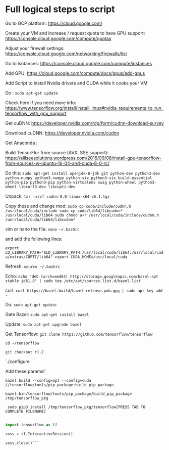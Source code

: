 Full logical steps to script
===========================


Go to GCP platform:  https://cloud.google.com/

Create your VM and increase / request quota to have GPU support: https://console.cloud.google.com/compute/quotas

Adjust your firewall settings: https://console.cloud.google.com/networking/firewalls/list

Go to isntances: https://console.cloud.google.com/compute/instances

Add GPU: https://cloud.google.com/compute/docs/gpus/add-gpus

Add Script to install Nvidia drivers and CUDA while it cooks your VM

Do : `sudo apt-get update`

Check here if you need more info:  https://www.tensorflow.org/install/install_linux#nvidia_requirements_to_run_tensorflow_with_gpu_support

Get cuDNN:  https://developer.nvidia.com/rdp/form/cudnn-download-survey

Download cuDNN: https://developer.nvidia.com/cudnn

Get Anaconda : 

Build TensorFlor from source (AVX, SSE support): https://alliseesolutions.wordpress.com/2016/09/08/install-gpu-tensorflow-from-sources-w-ubuntu-16-04-and-cuda-8-0-rc/

Do this:  `sudo apt-get install openjdk-8-jdk git python-dev python3-dev python-numpy python3-numpy python-six python3-six build-essential python-pip python3-pip python-virtualenv swig python-wheel python3-wheel libcurl3-dev libcupti-dev`

Unpack: `tar -xzvf cudnn-8.0-linux-x64-v5.1.tgz`

Copy these and change mod: 
`sudo cp cuda/include/cudnn.h /usr/local/cuda/include
sudo cp cuda/lib64/libcudnn* /usr/local/cuda/lib64
sudo chmod a+r /usr/local/cuda/include/cudnn.h /usr/local/cuda/lib64/libcudnn*`


vim or nano the file:  `nano ~/.bashrc`

and add the following lines: 

`export LD_LIBRARY_PATH="$LD_LIBRARY_PATH:/usr/local/cuda/lib64:/usr/local/cuda/extras/CUPTI/lib64"
export CUDA_HOME=/usr/local/cuda`

Refresh:  `source ~/.bashrc`

Echo:  `echo "deb [arch=amd64] http://storage.googleapis.com/bazel-apt stable jdk1.8" | sudo tee /etc/apt/sources.list.d/bazel.list`

curl:  `curl https://bazel.build/bazel-release.pub.gpg | sudo apt-key add -`

Do:  `sudo apt-get update`

Gate Bazel:  `sudo apt-get install bazel`

Update:  `sudo apt-get upgrade bazel`

Get Tensorflow:  `git clone https://github.com/tensorflow/tensorflow`

 `cd ~/tensorflow`

`git checkout r1.2`

 `./configure

Add these params!`

`bazel build --config=opt --config=cuda //tensorflow/tools/pip_package:build_pip_package`

`bazel-bin/tensorflow/tools/pip_package/build_pip_package /tmp/tensorflow_pkg`

` sudo pip3 install /tmp/tensorflow_pkg/tensorflow[PRESS TAB TO COMPLETE FILENAME]`

```python

import tensorflow as tf

sess = tf.InteractiveSession()

sess.close()```
